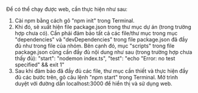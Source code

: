 Để có thể chạy được web, cần thực hiện như sau:
1. Cài npm bằng cách gõ "npm init" trong Terminal.
2. Khi đó, sẽ xuất hiện file package.json trong thư mục dự án (trong trường hợp chưa có).
   Cần phải đảm bảo tất cả các file/thư mục trong mục "dependencies" và "devDependencies" trong file package.json đã đầy đủ như trong file của nhóm.
   Bên cạnh đó, mục "scripts" trong file package.json cũng cần đầy đủ nội dung như sau (trong trường hợp chưa thấy đủ):
    "start": "nodemon index.ts",
    "test": "echo \"Error: no test specified\" && exit 1"
3. Sau khi đảm bảo đã đầy đủ các file, thư mục cần thiết và thực hiện đầy đủ các bước trên, gõ câu lệnh "npm start" trong Terminal.
   Mở trình duyệt với đường dẫn localhost:3000 để hiển thị và sử dụng web.
